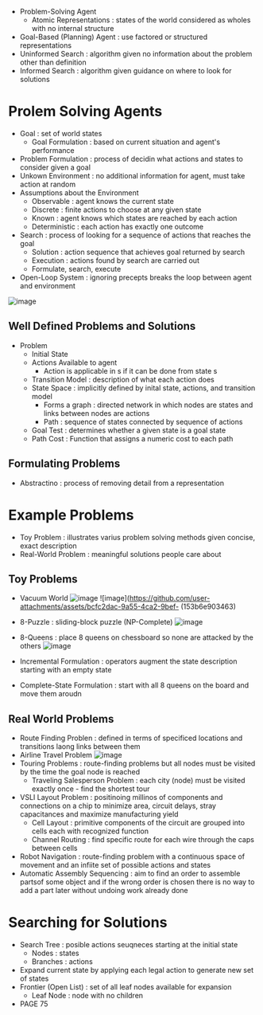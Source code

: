 * Problem-Solving Agent
  * Atomic Representations : states of the world considered as wholes with no internal structure
* Goal-Based (Planning) Agent : use factored or structured representations
* Uninformed Search : algorithm given no information about the problem other than definition
* Informed Search : algorithm given guidance on where to look for solutions 

# Prolem Solving Agents
* Goal : set of world states
  * Goal Formulation : based on current situation and agent's performance
* Problem Formulation : process of decidin what actions and states to consider given a goal
* Unkown Environment : no additional information for agent, must take action at random
* Assumptions about the Environment 
  * Observable : agent knows the current state
  * Discrete : finite actions to choose at any given state
  * Known : agent knows which states are reached by each action
  * Deterministic : each action has exactly one outcome 
* Search : process of looking for a sequence of actions that reaches the goal
  * Solution : action sequence that achieves goal returned by search
  * Execution : actions found by search are carried out
  * Formulate, search, execute
* Open-Loop System : ignoring precepts breaks the loop between agent and environment

![image](https://github.com/user-attachments/assets/427927bf-f485-4e44-b99f-72d26d396dc1)

## Well Defined Problems and Solutions 
* Problem
  * Initial State
  * Actions Available to agent
    * Action is applicable in s if it can be done from state s
  * Transition Model : description of what each action does
  * State Space : implicitly defined by inital state, actions, and transition model
    * Forms a graph : directed network in which nodes are states and links between nodes are actions
    * Path : sequence of states connected by sequence of actions
  * Goal Test : determines whether a given state is a goal state
  * Path Cost : Function that assigns a numeric cost to each path  

## Formulating Problems 
* Abstractino : process of removing detail from a representation 

# Example Problems 
* Toy Problem : illustrates varius problem solving methods given concise, exact description
* Real-World Problem : meaningful solutions people care about 

## Toy Problems 
* Vacuum World
![image](https://github.com/user-attachments/assets/651d1fb0-d744-4a05-9976-a9766ead214a)
![image](https://github.com/user-attachments/assets/bcfc2dac-9a55-4ca2-9bef- (153b6e903463)

* 8-Puzzle : sliding-block puzzle (NP-Complete)
![image](https://github.com/user-attachments/assets/89016c19-5558-4f3e-a797-77d041423b28)

* 8-Queens : place 8 queens on chessboard so none are attacked by the others
![image](https://github.com/user-attachments/assets/07ba3e7b-8b88-45f6-a267-a091cd0c4c50)
* Incremental Formulation : operators augment the state description starting with an empty state
* Complete-State Formulation : start with all 8 queens on the board and move them aroudn

## Real World Problems 
* Route Finding Problen : defined in terms of specificed locations and transitions laong links between them
* Airline Travel Problem
![image](https://github.com/user-attachments/assets/a629a711-8b81-404c-be13-d5c97f12bb78)
* Touring Problems : route-finding problems but all nodes must be visited by the time the goal node is reached
  * Traveling Salesperson Problem : each city (node) must be visited exactly once - find the shortest tour
* VSLI Layout Problem : positinoing millinos of components and connections on a chip to minimize area, circuit delays, stray capacitances and maximize manufacturing yield
  * Cell Layout : primitive components of the circuit are grouped into cells each with recognized function
  * Channel Routing : find specific route for each wire through the caps between cells
* Robot Navigation : route-finding problem with a continuous space of movement and an infiite set of possible actions and states
* Automatic Assembly Sequencing : aim to find an order to assemble partsof some object and if the wrong order is chosen there is no way to add a part later without undoing work already done 

# Searching for Solutions 
* Search Tree : posible actions seuqneces starting at the initial state
  * Nodes : states
  * Branches : actions 
* Expand current state by applying each legal action to generate new set of states
* Frontier (Open List) : set of all leaf nodes available for expansion 
  * Leaf Node : node with no children
* PAGE 75
